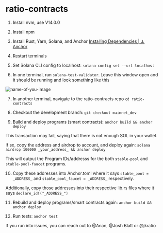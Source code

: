 # ratio-contracts
1. Install nvm, use V14.0.0

2. Install npm

3. Install Rust, Yarn, Solana, and Anchor [Installing Dependencies | ⚓ Anchor](https://project-serum.github.io/anchor/getting-started/installation.html#install-rust)

4. Restart terminals

5. Set Solana CLI config to localhost: `solana config set --url localhost`

6. In one terminal, run `solana-test-validator`. Leave this window open and it should be running and look something like this

![name-of-you-image](blob:https://ratio-finance.atlassian.net/31e22dab-f7d1-4d73-bcf5-be208f769df5#media-blob-url=true&id=94a83331-7c17-45a1-953e-af4e2b614e8c&collection=contentId-7962629&contextId=7962629&mimeType=image%2Fpng&name=image-20220119-174344.png&size=40924&height=271&width=1092&alt=)

7. In another terminal, navigate to the ratio-contracts repo `cd ratio-contracts`

8. Checkout the development branch: `git checkout mainnet_dev`

9. Build and deploy programs (smart contracts): `anchor build && anchor deploy`

This transaction may fail, saying that there is not enough SOL in your wallet.

If so, copy the address and airdrop to account, and deploy again: `solana airdrop 100000 _your_address_ && anchor deploy`

This will output the Program IDs/addresss for the both `stable-pool` and `stable-pool-faucet` programs.

10. Copy these addresses into Anchor.toml where it says `stable_pool = _ADDRESS_` and `stable_pool_faucet = _ADDRESS_`  respectively.

Additionally, copy those addresses into their respective lib.rs files where it says `declare_id!("_ADDRESS_")`

11. Rebuild and deploy programs/smart contracts again: `anchor build && anchor deploy`

12. Run tests: `anchor test`

If you run into issues, you can reach out to @Anan, @Josh Blatt or @jkratio
